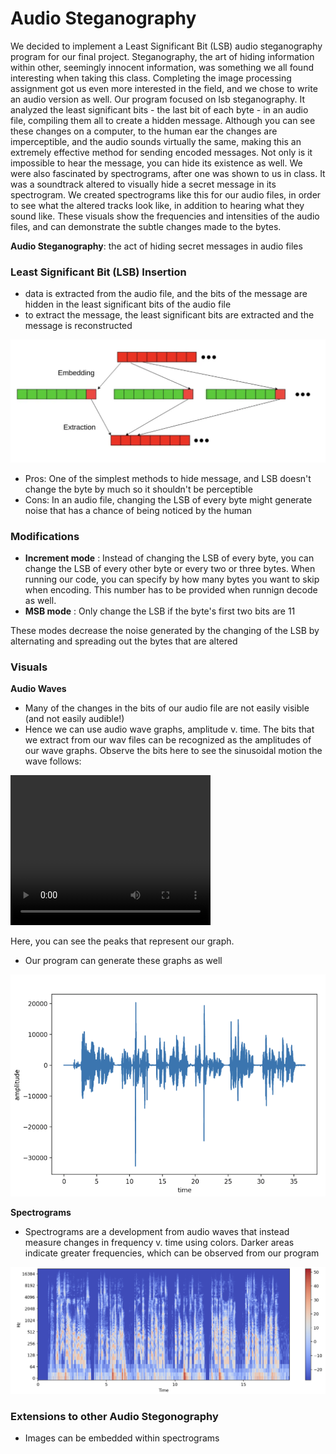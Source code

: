 # Audio Steganography

We decided to implement a Least Significant Bit (LSB) audio steganography program for our final project. Steganography, the art of hiding information within other, seemingly innocent information, was something we all found interesting when taking this class. Completing the image processing assignment got us even more interested in the field, and we chose to write an audio version as well. Our program focused on lsb steganography. It analyzed the least significant bits - the last bit of each byte - in an audio file, compiling them all to create a hidden message. Although you can see these changes on a computer, to the human ear the changes are imperceptible, and the audio sounds virtually the same, making this an extremely effective method for sending encoded messages. Not only is it impossible to hear the message, you can hide its existence as well. 
We were also fascinated by spectrograms, after one was shown to us in class. It was a soundtrack altered to visually hide a secret message in its spectrogram. We created spectrograms like this for our audio files, in order to see what the altered tracks look like, in addition to hearing what they sound like. These visuals show the frequencies and intensities of the audio files, and can demonstrate the subtle changes made to the bytes. 

**Audio Steganography**: the act of hiding secret messages in audio files

### Least Significant Bit (LSB) Insertion

* data is extracted from the audio file, and the bits of the message are hidden in the least significant bits of the audio file
* to extract the message, the least significant bits are extracted and the message is reconstructed

![Alt text](./LSBvisual.png "LSB visual")

* Pros: One of the simplest methods to hide message, and LSB doesn't change the byte by much so it shouldn't be perceptible
* Cons: In an audio file, changing the LSB of every byte might generate noise that has a chance of being noticed by the human

### Modifications

*  **Increment mode** : Instead of changing the LSB of every byte, you can change the LSB of every other byte or every two or three bytes. When running our code, you can specify by how many bytes you want to skip when encoding. This number has to be provided when runnign decode as well.
*  **MSB mode** : Only change the LSB if the byte's first two bits are 11

These modes decrease the noise generated by the changing of the LSB by alternating and spreading out the bytes that are altered

### Visuals

**Audio Waves** 
* Many of the changes in the bits of our audio file are not easily visible (and not easily audible!)
* Hence we can use audio wave graphs, amplitude v. time. The bits that we extract from our wav files can be recognized as the amplitudes of our wave graphs. Observe the bits here to see the sinusoidal motion the wave follows: 

<video width="320" height="240" controls>
  <source src="wave_bits.mov" type="video/mov">
</video>

Here, you can see the peaks that represent our graph. 

* Our program can generate these graphs as well 

![Alt text](./audio_wave.png "Audio wave visual")

**Spectrograms** 
* Spectrograms are a development from audio waves  that instead measure changes in frequency v. time using colors. Darker areas indicate greater frequencies, which can be observed from our program 

![Alt text](./spectrogram.png "spectrogram visual")

### Extensions to other Audio Stegonography 

* Images can be embedded within spectrograms 






